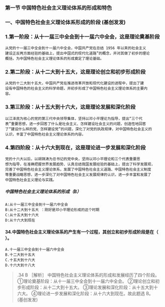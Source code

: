 ### 第一节 中国特色社会主义理论体系的形成和特色
### 一、中国特色社会主义理论体系形成的阶段 (基创发发)
### 1.第一阶段：从十一届三中全会到十一届六中全会，这是理论奠基阶段
    从党的十一届三中全会到十一届六中全会，中国共产党在总结 1956 年以来的社会主义
    建设正反两方面经验的基础上，提出中国式的现代化道路”的概念，并对其做了初步的理论
    概括，为中国特色社会主义理论体系的形成奠定了理论基础。
    
### 2.第二阶段：从十二大到十五大，这是理论创立和初步形成阶段
    从党的十二大到十五大，中国共产党在推进改革开放和现代化建设的进程中，提出了建
    设有中国特色的社会主义的科学命题，并初步形成了中国特色社会主义理论体系的主要内
    容。
    
### 3.第三阶段：从十五大到十六大，这是理论发展和深化阶段
    以江泽民为核心的党的第三代中央领导集体，坚持以邓小平理论为指导，提出“三个代
    表”重要思想，进一步回答了什么是社会主义、怎样建设社会主义的问题，创造性地回答
    了“建设什么样的党、怎样建设党”的问题，深化了对党的执政规律，对中国特色社会主义的
    认识，丰富了中国特色社会主义理论体系的内容。
    
### 4.第四阶段：从十六大到现在，这是理论进一步发展和深化阶段
    党的十六大以后，以胡锦涛为总书记的党中央，坚持以邓小平理论和三个代表重要思
    想为指导，在准确把握世界发展趋势、认真总结我国发展经验的基础上，提出了科学发展观，
    完善了中国特色社会主义理论体系，发展了中国特色社会主义道路、中国特色社会主义制度
    等重要战略思想，进一步深化了对中国特色社会主义发展规律的认识，进一步丰富和发展了
    中国特色社会主义理论与实践。

##### 中国特色社会主义理论体系的形成（B）
    A:从十一届三中全会到十一届六中全会
    B:从十二大到十五大 ：刚好是邓小平理论形成的这个时期
    C:从十五大到十六大
    D:从十六大到现在

#### 34.中国特色社会主义理论体系的产生有一个过程，其创立和初步形成阶段是在（ ）。
    A.十一届三中全会到十一届六中全会
    B.十二大到十五大
    C.十五大到十六大
    D.十六大到十八大
>   .34 B ［解析］ 中国特色社会主义理论体系的形成和发展经历了四个阶段。
    ①理论奠基阶段：从十一届三中全会到十一届六中全会。
    ②理论创立和初步形成阶段：从十二大到十五大。
    ③理论发展和深化阶段：从十五大到十六大。
    ④理论进一步发展和深化阶段：从十六大到现在。故此题选 B。
     (基创发发)
















     